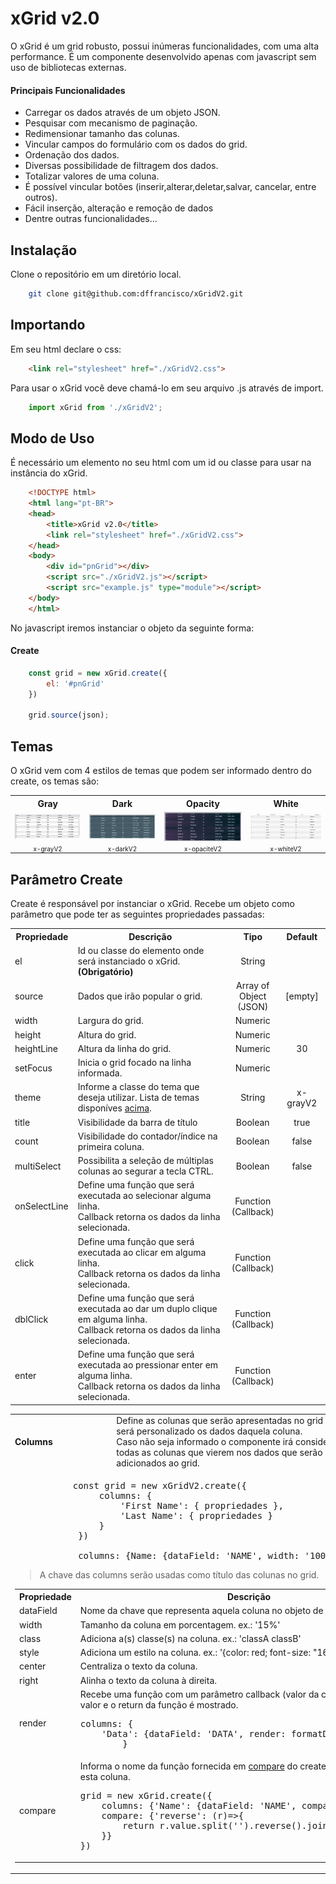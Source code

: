# xGrid v2.0

<p>O xGrid é um grid robusto, possui inúmeras funcionalidades, com uma alta performance. É um componente desenvolvido apenas com javascript sem uso de bibliotecas externas.</p>

<h4>Principais Funcionalidades</h4>
<ul>
    <li>Carregar os dados através de um objeto JSON.</li>
    <li>Pesquisar com mecanismo de paginação.</li>
    <li>Redimensionar tamanho das colunas.</li>
    <li>Vincular campos do formulário com os dados do grid.</li>
    <li>Ordenação dos dados.</li>
    <li>Diversas possibilidade de filtragem dos dados.</li>
    <li>Totalizar valores de uma coluna.</li>
    <li>É possível vincular botões (inserir,alterar,deletar,salvar, cancelar, entre outros).</li>
    <li>Fácil inserção, alteração e remoção de dados</li>
    <li>Dentre outras funcionalidades...
</ul>

## Instalação

Clone o repositório em um diretório local.

```sh
    git clone git@github.com:dffrancisco/xGridV2.git
```
## Importando

Em seu html declare o css:
```html
    <link rel="stylesheet" href="./xGridV2.css">
```

Para usar o xGrid você deve chamá-lo em seu arquivo .js através de import.
```javascript
    import xGrid from './xGridV2';
```
## Modo de Uso

É necessário um elemento no seu html com um id ou classe para usar na instância do xGrid.

```html
    <!DOCTYPE html>
    <html lang="pt-BR">
    <head>
        <title>xGrid v2.0</title>
        <link rel="stylesheet" href="./xGridV2.css">
    </head>
    <body>
        <div id="pnGrid"></div>
        <script src="./xGridV2.js"></script>
        <script src="example.js" type="module"></script>
    </body>
    </html>
```
No javascript iremos instanciar o objeto da seguinte forma:

<h4>Create</h4>

```javascript
    const grid = new xGrid.create({
        el: '#pnGrid'
    })

    grid.source(json);
```
## Temas

<p>O xGrid vem com 4 estilos de temas que podem ser informado dentro do create, os temas são: </p>

<table>
    <tr>
        <th>Gray</th>
        <th>Dark</th>
        <th>Opacity</th>
        <th>White</th>
    </tr>
    <tr>
        <td><img src="images/x-grayV2.png"></td>
        <td><img src="images/x-darkV2.png"></td>
        <td><img src="images/x-opaciteV2.png"></td>
        <td><img src="images/x-whiteV2.png"></td>
    </tr>
    <tr>
        <td style="font-size: 10px; text-align:center; padding: 0px">x-grayV2</td>
        <td style="font-size: 10px; text-align:center; padding: 0px">x-darkV2</td>
        <td style="font-size: 10px; text-align:center; padding: 0px">x-opaciteV2</td>
        <td style="font-size: 10px; text-align:center; padding: 0px">x-whiteV2</td>
    </tr>
</table>

## Parâmetro Create

Create é responsável por instanciar o xGrid. Recebe um objeto como parâmetro que pode ter as seguintes propriedades passadas:

<table>
    <tr>
        <th align="center" width="20%">Propriedade</th>
        <th align="center" width="50%">Descrição</th>
        <th align="center" width="15%">Tipo</th>
        <th align="center" width="15%">Default</th>
    </tr>
    <tr>
        <td>el</td>
        <td>Id ou classe do elemento onde será instanciado o xGrid. <strong>(Obrigatório)</strong></td>
        <td align="center">String</td>
        <td align="center"></td>
    </tr>
    <tr>
        <td>source</td>
        <td>Dados que irão popular o grid.</td>
        <td align="center">Array of Object (JSON)</td>
        <td align="center">[empty]</td>
    </tr>
    <tr>
        <td>width</td>
        <td>Largura do grid.</td>
        <td align="center">Numeric</td>
        <td align="center"></td>
    </tr>
    <tr>
        <td>height</td>
        <td>Altura do grid.</td>
        <td align="center">Numeric</td>
        <td align="center"></td>
    </tr>
    <tr>
        <td>heightLine</td>
        <td>Altura da linha do grid.</td>
        <td align="center">Numeric</td>
        <td align="center">30</td>
    </tr>
    <tr>
        <td>setFocus</td>
        <td>Inicia o grid focado na linha informada.</td>
        <td align="center">Numeric</td>
        <td align="center"></td>
    </tr>
    <tr>
        <td>theme</td>
        <td>Informe a classe do tema que deseja utilizar. Lista de temas disponíves <a href=#temas>acima</a>.</td>
        <td align="center">String</td>
        <td align="center">x-grayV2</td>
    </tr>
    <tr>
        <td>title</td>
        <td>Visibilidade da barra de título</td>
        <td align="center">Boolean</td>
        <td align="center">true</td>
    </tr>
    <tr>
        <td>count</td>
        <td>Visibilidade do contador/índice na primeira coluna.</td>
        <td align="center">Boolean</td>
        <td align="center">false</td>
    </tr>
    <tr>
        <td>multiSelect</td>
        <td>Possibilita a seleção de múltiplas colunas ao segurar a tecla CTRL.</td>
        <td align="center">Boolean</td>
        <td align="center">false</td>
    </tr>
    <tr>
        <td>onSelectLine</td>
        <td>Define uma função que será executada ao selecionar alguma linha.<br>
        Callback retorna os dados da linha selecionada.
        </td>
        <td align="center">Function<br>(Callback)</td>
        <td align="center"></td>
    </tr>
    <tr>
        <td>click</td>
        <td>Define uma função que será executada ao clicar em alguma linha.<br>
        Callback retorna os dados da linha selecionada.
        </td>
        <td align="center">Function<br>(Callback)</td>
        <td align="center"></td>
    </tr>
    <tr>
        <td>dblClick</td>
        <td>Define uma função que será executada ao dar um duplo clique em alguma linha.<br>
        Callback retorna os dados da linha selecionada.
        </td>
        <td align="center">Function<br>(Callback)</td>
        <td align="center"></td>
    </tr>
    <tr>
        <td>enter</td>
        <td>Define uma função que será executada ao pressionar enter em alguma linha.<br>
        Callback retorna os dados da linha selecionada.
        </td>
        <td align="center">Function<br>(Callback)</td>
        <td align="center"></td>
    </tr>
</table>
<table>
    <td width="20%"><strong>Columns</strong></td>
        <td  width="50%">Define as colunas que serão apresentadas no grid e como será personalizado os dados daquela coluna.<br>
        Caso não seja informado o componente irá considerar todas as colunas que vierem nos dados que serão adicionados ao grid.</td>
        <td align="center" width="15%">Object</td>
        <td align="center" width="15%"></td>
    </tr>
    <tr>
        <td colspan=4>
            <pre>           const grid = new xGridV2.create({
                columns: {
                    'First Name': { propriedades },
                    'Last Name': { propriedades }
                }
            })
            &nbsp;
            columns: {Name: {dataField: 'NAME', width: '100%'},}</pre>
            <blockquote>A chave das columns serão usadas como título das colunas no grid.</blockquote>
            <table>
                <tr>
                    <th>Propriedade</th>
                    <th>Descrição</th>
                    <th>Tipo</th>
                    <th>Default</th>
                </tr>
                <tr>
                    <td>dataField</td>
                    <td>Nome da chave que representa aquela coluna no objeto de dados.</td>
                    <td align="center">String</td>
                    <td align="center"></td>
                </tr>
                <tr>
                    <td>width</td>
                    <td>Tamanho da coluna em porcentagem. ex.: '15%'</td>
                    <td align="center">String</td>
                    <td align="center"></td>
                </tr>
                <tr>
                    <td>class</td>
                    <td>Adiciona a(s) classe(s) na coluna. ex.: 'classA classB'</td>
                    <td align="center">String</td>
                    <td align="center"></td>
                </tr>
                <tr>
                    <td>style</td>
                    <td>Adiciona um estilo na coluna. ex.: '{color: red; font-size: "16px"}'</td>
                    <td align="center">String</td>
                    <td align="center"></td>
                </tr>
                <tr>
                    <td>center</td>
                    <td>Centraliza o texto da coluna.</td>
                    <td align="center">Boolean</td>
                    <td align="center">False</td>
                </tr>
                <tr>
                    <td>right</td>
                    <td>Alinha o texto da coluna à direita.</td>
                    <td align="center">Boolean</td>
                    <td align="center">False</td>
                </tr>
                <tr>
                    <td>render</td>
                    <td>Recebe uma função com um parâmetro callback (valor da coluna), processa o valor e o return da função é mostrado.<br><pre>
columns: {
    'Data': {dataField: 'DATA', render: formatDateBR},
        }</pre>
                    </td>
                    <td align="center">Function<br>(Callback)</td>
                    <td align="center"></td>
                </tr>
                <tr>
                    <td>compare</td>
                    <td>Informa o nome da função fornecida em <a href="#compare">compare</a> do create que deseja aplicar a esta coluna.
<pre>grid = new xGrid.create({
    columns: {'Name': {dataField: 'NAME', compare: 'reverse'},},
    compare: {'reverse': (r)=>{
        return r.value.split('').reverse().join('');
    }}
})</pre>
                    </td>
                    <td align="center">Boolean</td>
                    <td align="center">False</td>
                </tr>
            </table>
        </td>
    </tr>
</table>
